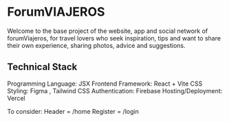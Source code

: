 # ForumVIAJEROS
Welcome to the base project of the website, app and social network of forumViajeros, for travel lovers who seek inspiration, tips and want to share their own experience, sharing photos, advice and suggestions.


## Technical Stack
Programming Language: JSX
Frontend Framework: React + Vite
CSS Styling: Figma , Tailwind CSS
Authentication: Firebase
Hosting/Deployment: Vercel

To consider:
Header = /home
Register = /login





